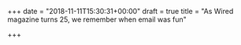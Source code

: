 +++
date = "2018-11-11T15:30:31+00:00"
draft = true
title = "As Wired magazine turns 25, we remember when email was fun"

+++
